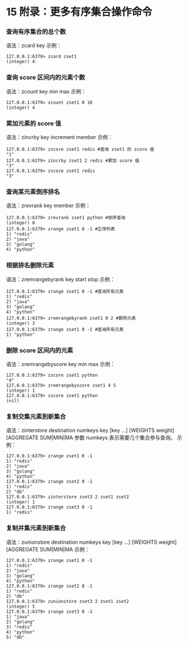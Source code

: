 # 15 附录：更多有序集合操作命令

### 查询有序集合的总个数

语法：zcard key 示例：

```shell
127.0.0.1:6379> zcard zset1
(integer) 4
```

### 查询 score 区间内的元素个数

语法：zcount key min max 示例：

```shell
127.0.0.1:6379> zcount zset1 0 10
(integer) 4
```

### 累加元素的 score 值

语法：zincrby key increment member 示例：

```shell
127.0.0.1:6379> zscore zset1 redis #查询 zset1 的 score 值
"1"
127.0.0.1:6379> zincrby zset1 2 redis #累加 score 值
"3"
127.0.0.1:6379> zscore zset1 redis
"3"
```

### 查询某元素倒序排名

语法：zrevrank key member 示例：

```shell
127.0.0.1:6379> zrevrank zset1 python #倒序查询
(integer) 0
127.0.0.1:6379> zrange zset1 0 -1 #正序列表
1) "redis"
2) "java"
3) "golang"
4) "python"
```

### 根据排名删除元素

语法：zremrangebyrank key start stop 示例：

```shell
127.0.0.1:6379> zrange zset1 0 -1 #查询所有元素
1) "redis"
2) "java"
3) "golang"
4) "python"
127.0.0.1:6379> zremrangebyrank zset1 0 2 #删除元素
(integer) 3
127.0.0.1:6379> zrange zset1 0 -1 #查询所有元素
1) "python"
```

### 删除 score 区间内的元素

语法：zremrangebyscore key min max 示例：

```shell
127.0.0.1:6379> zscore zset1 python
"4"
127.0.0.1:6379> zremrangebyscore zset1 4 5
(integer) 1
127.0.0.1:6379> zscore zset1 python
(nil)
```

### 复制交集元素到新集合

语法：zinterstore destination numkeys key \[key …\] \[WEIGHTS weight\] \[AGGREGATE SUM|MIN|MA 参数 numkeys 表示需要几个集合参与查询。 示例：

```shell
127.0.0.1:6379> zrange zset1 0 -1
1) "redis"
2) "java"
3) "golang"
4) "python"
127.0.0.1:6379> zrange zset2 0 -1
1) "redis"
2) "db"
127.0.0.1:6379> zinterstore zset3 2 zset1 zset2
(integer) 1
127.0.0.1:6379> zrange zset3 0 -1
1) "redis"
```

### 复制并集元素到新集合

语法：zunionstore destination numkeys key \[key …\] \[WEIGHTS weight\] \[AGGREGATE SUM|MIN|MA 示例：

```shell
127.0.0.1:6379> zrange zset1 0 -1
1) "redis"
2) "java"
3) "golang"
4) "python"
127.0.0.1:6379> zrange zset2 0 -1
1) "redis"
2) "db"
127.0.0.1:6379> zunionstore zset3 2 zset1 zset2
(integer) 5
127.0.0.1:6379> zrange zset3 0 -1
1) "java"
2) "golang"
3) "redis"
4) "python"
5) "db"
```

